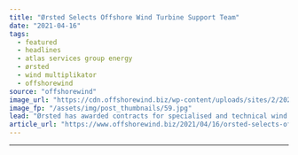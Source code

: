 ```yaml
---
title: "Ørsted Selects Offshore Wind Turbine Support Team"
date: "2021-04-16"
tags: 
  - featured
  - headlines
  - atlas services group energy
  - ørsted
  - wind multiplikator
  - offshorewind
source: "offshorewind"
image_url: "https://cdn.offshorewind.biz/wp-content/uploads/sites/2/2020/11/27085003/Borssele-1-and-2_Orsted.jpg"
image_fp: "/assets/img/post_thumbnails/59.jpg"
lead: "Ørsted has awarded contracts for specialised and technical wind turbine support to Atlas Services"
article_url: "https://www.offshorewind.biz/2021/04/16/orsted-selects-offshore-wind-turbine-support-team/"
---
```


---
